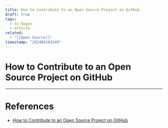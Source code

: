 ```yaml
---
title: How to Contribute to an Open Source Project on GitHub
draft: true
tags:
  - to_begin
  - article
related:
  - "[[Open Source]]"
timestamp: "202405201549"
---
```


# How to Contribute to an Open Source Project on GitHub

---
# References
- [How to Contribute to an Open Source Project on GitHub](https://egghead.io/courses/how-to-contribute-to-an-open-source-project-on-github)